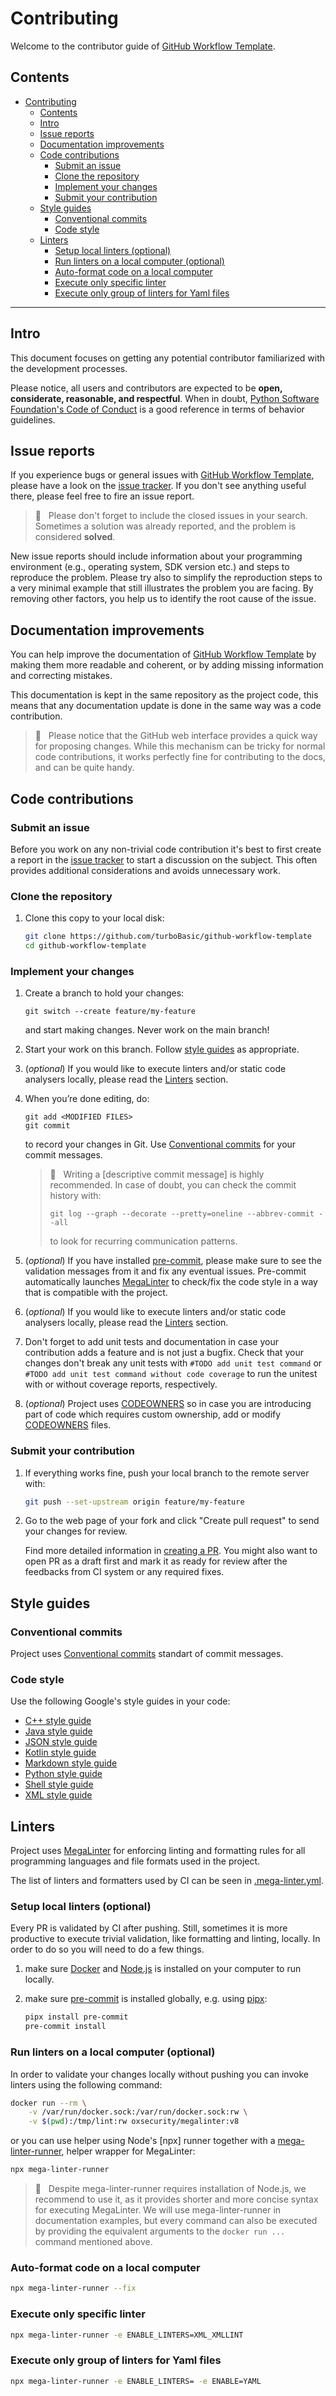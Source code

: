 # Contributing

Welcome to the contributor guide of [GitHub Workflow Template].

## Contents

- [Contributing](#contributing)
  - [Contents](#contents)
  - [Intro](#intro)
  - [Issue reports](#issue-reports)
  - [Documentation improvements](#documentation-improvements)
  - [Code contributions](#code-contributions)
    - [Submit an issue](#submit-an-issue)
    - [Clone the repository](#clone-the-repository)
    - [Implement your changes](#implement-your-changes)
    - [Submit your contribution](#submit-your-contribution)
  - [Style guides](#style-guides)
    - [Conventional commits](#conventional-commits)
    - [Code style](#code-style)
  - [Linters](#linters)
    - [Setup local linters (optional)](#setup-local-linters-optional)
    - [Run linters on a local computer (optional)](#run-linters-on-a-local-computer-optional)
    - [Auto-format code on a local computer](#auto-format-code-on-a-local-computer)
    - [Execute only specific linter](#execute-only-specific-linter)
    - [Execute only group of linters for Yaml files](#execute-only-group-of-linters-for-yaml-files)

---

## Intro

This document focuses on getting any potential contributor familiarized with
the development processes.

Please notice, all users and contributors are expected to be **open, considerate,
reasonable, and respectful**. When in doubt, [Python Software Foundation's Code of Conduct]
is a good reference in terms of behavior guidelines.


## Issue reports

If you experience bugs or general issues with [GitHub Workflow Template], please have a look on the
[issue tracker]. If you don't see anything useful there, please feel free to fire an issue report.

> 🔵 &nbsp; Please don't forget to include the closed issues in your search. Sometimes
> a solution was already reported, and the problem is considered **solved**.

New issue reports should include information about your programming environment (e.g., operating
system, SDK version etc.) and steps to reproduce the problem. Please try also to simplify the
reproduction steps to a very minimal example that still illustrates the problem you are facing.
By removing other factors, you help us to identify the root cause of the issue.


## Documentation improvements

You can help improve the documentation of [GitHub Workflow Template] by making them more readable and
coherent, or by adding missing information and correcting mistakes.

This documentation is kept in the same repository as the project code, this means that any
documentation update is done in the same way was a code contribution.

> 🔵 &nbsp; Please notice that the GitHub web interface provides a quick way for
> proposing changes. While this mechanism can be tricky for normal code contributions,
> it works perfectly fine for contributing to the docs, and can be quite handy.

## Code contributions

### Submit an issue

Before you work on any non-trivial code contribution it's best to first create a report in the
[issue tracker] to start a discussion on the subject. This often provides additional
considerations and avoids unnecessary work.

### Clone the repository

1. Clone this copy to your local disk:

    ```bash
    git clone https://github.com/turboBasic/github-workflow-template
    cd github-workflow-template
    ```

### Implement your changes

1. Create a branch to hold your changes:

    ```console
    git switch --create feature/my-feature
    ```
    and start making changes. Never work on the main branch!

1. Start your work on this branch. Follow [style guides](#style-guides) as appropriate.

1. (_optional_) If you would like to execute linters and/or static code analysers locally, please
read the [Linters](#linters) section.

1. When you’re done editing, do:

    ```console
    git add <MODIFIED FILES>
    git commit
    ```

    to record your changes in Git. Use [Conventional commits](#conventional-commits) for your
    commit messages.

    > 🔵 &nbsp; Writing a [descriptive commit message] is highly recommended. In case of doubt, you
    > can check the commit history with:
    >
    > ```console
    > git log --graph --decorate --pretty=oneline --abbrev-commit --all
    > ```
    >
    > to look for recurring communication patterns.

1. (_optional_) If you have installed [pre-commit], please make sure to see the validation
messages from it and fix any eventual issues. Pre-commit automatically launches [MegaLinter] to
check/fix the code style in a way that is compatible with the project.

1. (_optional_) If you would like to execute linters and/or static code analysers locally, please
read the [Linters](#linters) section.

1. Don't forget to add unit tests and documentation in case your contribution adds a feature and
is not just a bugfix. Check that your changes don't break any unit tests with
`#TODO add unit test command` or `#TODO add unit test command without code coverage` to run the
unitest with or without coverage reports, respectively.

1. (_optional_) Project uses [CODEOWNERS] so in case you are introducing part of code which
requires custom ownership, add or modify [CODEOWNERS](./CODEOWNERS) files.

### Submit your contribution

1. If everything works fine, push your local branch to the remote server with:

    ```bash
    git push --set-upstream origin feature/my-feature
    ```

2. Go to the web page of your fork and click "Create pull request" to send your changes for review.

    Find more detailed information in [creating a PR]. You might also want to open PR as a draft
    first and mark it as ready for review after the feedbacks from CI system or any required fixes.

## Style guides

### Conventional commits

Project uses [Conventional commits] standart of commit messages.

### Code style

Use the following Google's style guides in your code:

- [C++ style guide]
- [Java style guide]
- [JSON style guide]
- [Kotlin style guide]
- [Markdown style guide]
- [Python style guide]
- [Shell style guide]
- [XML style guide]

## Linters

Project uses [MegaLinter] for enforcing linting and formatting rules for all programming languages
and file formats used in the project.

The list of linters and formatters used by CI can be seen in [.mega-linter.yml].

### Setup local linters (optional)

Every PR is validated by CI after pushing. Still, sometimes it is more productive to execute
trivial validation, like formatting and linting, locally. In order to do so you will need to
do a few things.

1. make sure [Docker] and [Node.js] is installed on your computer to run locally.

1. make sure [pre-commit] is installed globally, e.g. using [pipx]:

    ```bash
    pipx install pre-commit
    pre-commit install
    ```

### Run linters on a local computer (optional)

In order to validate your changes locally without pushing you can invoke linters using the
following command:

```bash
docker run --rm \
    -v /var/run/docker.sock:/var/run/docker.sock:rw \
    -v $(pwd):/tmp/lint:rw oxsecurity/megalinter:v8
```

or you can use helper using Node's [npx] runner together with a [mega-linter-runner], helper
wrapper for MegaLinter:

```bash
npx mega-linter-runner
```

> 🔵 &nbsp; Despite mega-linter-runner requires installation of Node.js, we recommend to use it, as
> it provides shorter and more concise syntax for executing MegaLinter. We will use
> mega-linter-runner in documentation examples, but every command can also be executed by providing
> the equivalent arguments to the `docker run ...` command mentioned above.

### Auto-format code on a local computer

```bash
npx mega-linter-runner --fix
```

### Execute only specific linter

```bash
npx mega-linter-runner -e ENABLE_LINTERS=XML_XMLLINT
```

### Execute only group of linters for Yaml files

```bash
npx mega-linter-runner -e ENABLE_LINTERS= -e ENABLE=YAML
```


<!-- Documentation links -->

[CODEOWNERS]: https://docs.github.com/en/repositories/managing-your-repositorys-settings-and-features/customizing-your-repository/about-code-owners/
[Conventional commits]: https://www.conventionalcommits.org/
[creating a PR]: https://docs.github.com/en/pull-requests/collaborating-with-pull-requests/proposing-changes-to-your-work-with-pull-requests/creating-a-pull-request
[docker]: https://docs.docker.com/get-started/get-docker/
[GitHub Workflow Template]: https://github.com/turboBasic/github-workflow-template/
[issue tracker]: https://github.com/turboBasic/github-workflow-template/issues/
[.mega-linter.yml]: .mega-linter.yml
[MegaLinter]: https://megalinter.io/latest/
[mega-linter-runner]: https://www.npmjs.com/package/mega-linter-runner
[node.js]: https://nodejs.org/en/download/package-manager/
[pipx]: https://pipx.pypa.io/stable/
[pre-commit]: https://pre-commit.com/
[python software foundation's code of conduct]: https://www.python.org/psf/conduct/

<!-- Style guides -->

[C++ style guide]: https://google.github.io/styleguide/cppguide.html
[Java style guide]: https://google.github.io/styleguide/javaguide.html
[JSON style Guide]: https://google.github.io/styleguide/jsoncstyleguide.xml
[Kotlin style Guide]: https://developer.android.com/kotlin/style-guide
[Markdown style guide]: https://google.github.io/styleguide/docguide/style.html
[Python style guide]: https://google.github.io/styleguide/pyguide.html
[Shell style guide]: https://google.github.io/styleguide/shellguide.html
[XML style guide]: https://google.github.io/styleguide/xmlstyle.html
